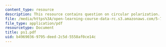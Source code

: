 ```yaml
---
content_type: resource
description: This resource contains question on circular polarization.
file: /media/https%3A/open-learning-course-data-rc.s3.amazonaws.com/5-73-introductory-quantum-mechanics-i-fall-2005/b49690369795deed2c5d5558af0ce14c_ps1.pdf
file_type: application/pdf
resourcetype: Document
title: ps1.pdf
uid: b4969036-9795-deed-2c5d-5558af0ce14c
---
```

